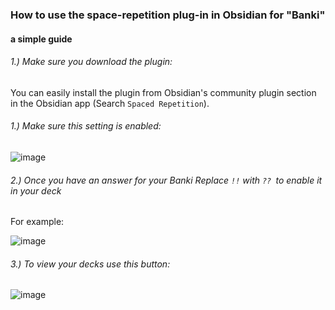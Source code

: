 ### How to use the space-repetition plug-in in Obsidian for "Banki"
#### a simple guide

###### 1.) Make sure you download the plugin: 

You can easily install the plugin from Obsidian's community plugin section in the Obsidian app (Search `Spaced Repetition`).

###### 1.) Make sure this setting is enabled:
![image](https://user-images.githubusercontent.com/13264116/185024465-980e2321-e880-4b9c-b310-2a64581b1d7a.png)


###### 2.) Once you have an answer for your Banki Replace `!!` with `?? `to enable it in your deck

For example:

![image](https://user-images.githubusercontent.com/13264116/185024503-b35b4bb2-dd79-4699-a90b-8f89663a5742.png)


###### 3.) To view your decks use this button:

![image](https://user-images.githubusercontent.com/13264116/185024533-8fb77b3c-6214-4dec-9425-f9b49e896877.png)
